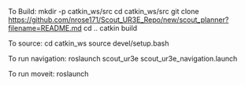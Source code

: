 To Build:
mkdir -p catkin_ws/src
cd catkin_ws/src
git clone https://github.com/nrose171/Scout_UR3E_Repo/new/scout_planner?filename=README.md
cd ..
catkin build

To source:
cd catkin_ws
source devel/setup.bash

To run navigation:
roslaunch scout_ur3e scout_ur3e_navigation.launch

To run moveit:
roslaunch
